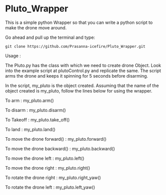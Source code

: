 # Pluto_Wrapper
This is a simple python Wrapper so that you can write a python script to make the drone move around.

Go ahead and pull up the terminal and type:

    git clone https://github.com/Prasanna-icefire/Pluto_Wrapper.git

Usage : 

The Pluto.py has the class with which we need to create drone Object.
Look into the example script at plutoControl.py and replicate the same.
The script arms the drone and keeps it spinning for 5 seconds before disarming.

In the script, my_pluto is the object created.
Assuming that the name of the object created is my_pluto, follow the lines below for using the wrapper.

To arm :
    my_pluto.arm()

To disarm :
    my_pluto.disarm()

To Takeoff :
    my_pluto.take_off()

To land : 
    my_pluto.land()

To move the drone forward() : 
    my_pluto.forward()

To move the drone backward() : 
    my_pluto.backward()

To move the drone left : 
    my_pluto.left()

To move the drone right : 
    my_pluto.right()

To rotate the drone right : 
    my_pluto.right_yaw()

To rotate the drone left : 
    my_pluto.left_yaw()